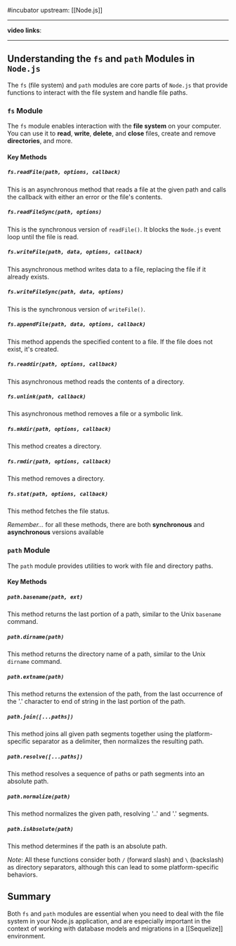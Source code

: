 #incubator 
upstream: [[Node.js]]

---

**video links**: 

---

## Understanding the `fs` and `path` Modules in `Node.js`

The `fs` (file system) and `path` modules are core parts of `Node.js` that provide functions to interact with the file system and handle file paths.

### `fs` Module

The `fs` module enables interaction with the **file system** on your computer. You can use it to **read**, **write**, **delete**, and **close** files, create and remove **directories**, and more.

#### Key Methods

##### `fs.readFile(path, options, callback)`
This is an asynchronous method that reads a file at the given path and calls the callback with either an error or the file's contents.

##### `fs.readFileSync(path, options)`
This is the synchronous version of `readFile()`. It blocks the `Node.js` event loop until the file is read.

##### `fs.writeFile(path, data, options, callback)`
This asynchronous method writes data to a file, replacing the file if it already exists.

##### `fs.writeFileSync(path, data, options)`
This is the synchronous version of `writeFile()`.

##### `fs.appendFile(path, data, options, callback)`
This method appends the specified content to a file. If the file does not exist, it's created.

##### `fs.readdir(path, options, callback)`
This asynchronous method reads the contents of a directory.

##### `fs.unlink(path, callback)`
This asynchronous method removes a file or a symbolic link.

##### `fs.mkdir(path, options, callback)`
This method creates a directory.

##### `fs.rmdir(path, options, callback)`
This method removes a directory.

##### `fs.stat(path, options, callback)`
This method fetches the file status.

*Remember...* for all these methods, there are both **synchronous** and **asynchronous** versions available

### `path` Module

The `path` module provides utilities to work with file and directory paths.

#### Key Methods

##### `path.basename(path, ext)`
This method returns the last portion of a path, similar to the Unix `basename` command.

##### `path.dirname(path)`
This method returns the directory name of a path, similar to the Unix `dirname` command.

##### `path.extname(path)`
This method returns the extension of the path, from the last occurrence of the '.' character to end of string in the last portion of the path.

##### `path.join([...paths])`
This method joins all given path segments together using the platform-specific separator as a delimiter, then normalizes the resulting path.

##### `path.resolve([...paths])`
This method resolves a sequence of paths or path segments into an absolute path.

##### `path.normalize(path)`
This method normalizes the given path, resolving '..' and '.' segments.

##### `path.isAbsolute(path)`
This method determines if the path is an absolute path.

*Note*: All these functions consider both `/` (forward slash) and `\` (backslash) as directory separators, although this can lead to some platform-specific behaviors.

## Summary 

Both `fs` and `path` modules are essential when you need to deal with the file system in your Node.js application, and are especially important in the context of working with database models and migrations in a [[Sequelize]] environment.





